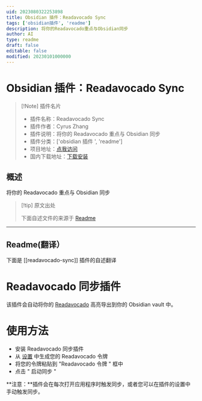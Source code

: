 ```yaml
---
uid: 2023080322253898
title: Obsidian 插件：Readavocado Sync
tags: ['obsidian插件', 'readme']
description: 将你的Readavocado重点与Obsidian同步
author: AI
type: readme
draft: false
editable: false
modified: 20230101000000
---
```


# Obsidian 插件：Readavocado Sync

> [!Note] 插件名片
> - 插件名称：Readavocado Sync
> - 插件作者：Cyrus Zhang
> - 插件说明：将你的 Readavocado 重点与 Obsidian 同步
> - 插件分类：['obsidian 插件 ', 'readme']
> - 项目地址：[点我访问](https://github.com/innneang/obsidian-readavocado-sync)
> - 国内下载地址：[下载安装](https://pkmer.cn/products/plugin/pluginMarket/?readavocado-sync)

## 概述

将你的 Readavocado 重点与 Obsidian 同步

> [!tip] 原文出处
>
>下面自述文件的来源于 [Readme](https://ghproxy.net/https://raw.githubusercontent.com/innneang/obsidian-readavocado-sync/main/README.md)
>

---

## Readme(翻译）

下面是 [[readavocado-sync]] 插件的自述翻译

# Readavocado 同步插件

该插件会自动将你的 [Readavocado](https://readavocado.com) 高亮导出到你的 Obsidian vault 中。

# 使用方法

- 安装 Readavocado 同步插件
- 从 [设置](https://readavocado.com/user) 中生成您的 Readavocado 令牌
- 将您的令牌粘贴到 "Readavocado 令牌 " 框中
- 点击 " 启动同步 "

**注意：**插件会在每次打开应用程序时触发同步，或者您可以在插件的设置中手动触发同步。
